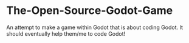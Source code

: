 # The-Open-Source-Godot-Game
An attempt to make a game within Godot that is about coding Godot.  It should eventually help them/me to code Godot!
